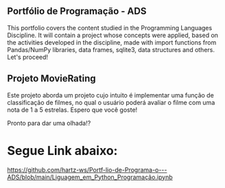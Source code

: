 ## Portfólio de Programação - ADS

This portfolio covers the content studied in the Programming Languages ​​Discipline. It will contain a project whose concepts were applied, based on the activities developed in the discipline, made with import functions from Pandas/NumPy libraries, data frames, sqlite3, data structures and others. Let's proceed!

## Projeto MovieRating 

Este projeto aborda um projeto cujo intuito é implementar uma função de classificação de filmes, no qual o usuário poderá avaliar o filme com uma nota de 1 a 5 estrelas. Espero que você goste!

Pronto para dar uma olhada!?

# Segue Link abaixo:
https://github.com/hartz-ws/Portf-lio-de-Programa-o---ADS/blob/main/Liguagem_em_Python_Programação.ipynb
